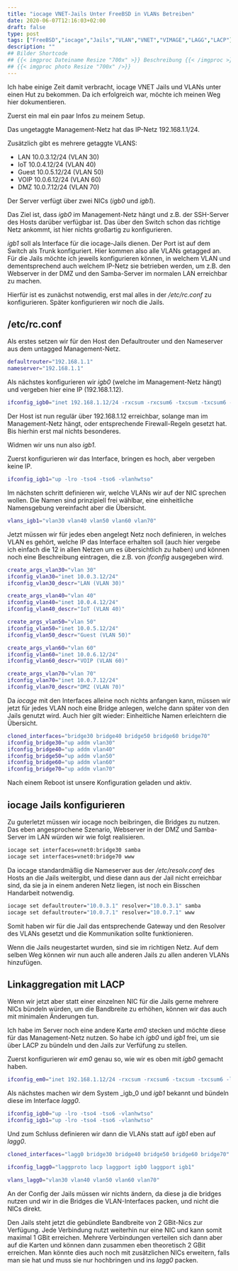```yaml
---
title: "iocage VNET-Jails Unter FreeBSD in VLANs Betreiben"
date: 2020-06-07T12:16:03+02:00
draft: false
type: post
tags: ["FreeBSD","iocage","Jails","VLAN","VNET","VIMAGE","LAGG","LACP"]
description: ""
## Bilder Shortcode
## {{< imgproc Dateiname Resize "700x" >}} Beschreibung {{< /imgproc >}}
## {{< imgproc photo Resize "700x" />}}
---
```


Ich habe einige Zeit damit verbracht, iocage VNET Jails und VLANs unter einen Hut zu bekommen. Da ich erfolgreich war, möchte ich meinen Weg hier dokumentieren.

Zuerst ein mal ein paar Infos zu meinem Setup.

Das ungetaggte Management-Netz hat das IP-Netz 192.168.1.1/24.

Zusätzlich gibt es mehrere getaggte VLANS:

- LAN 10.0.3.12/24 (VLAN 30)
- IoT 10.0.4.12/24 (VLAN 40)
- Guest 10.0.5.12/24 (VLAN 50)
- VOIP 10.0.6.12/24 (VLAN 60)
- DMZ 10.0.7.12/24 (VLAN 70)

Der Server verfügt über zwei NICs (_igb0_ und _igb1_).

Das Ziel ist, dass _igb0_ im Management-Netz hängt und z.B. der SSH-Server des Hosts darüber verfügbar ist. Das über den Switch schon das richtige Netz ankommt, ist hier nichts großartig zu konfigurieren.

_igb1_ soll als Interface für die iocage-Jails dienen. Der Port ist auf dem Switch als Trunk konfiguriert. Hier kommen also alle VLANs getagged an. Für die Jails möchte ich jeweils konfigurieren können, in welchem VLAN und dementsprechend auch welchem IP-Netz sie betrieben werden, um z.B. den Webserver in der DMZ und den Samba-Server im normalen LAN erreichbar zu machen.

Hierfür ist es zunächst notwendig, erst mal alles in der _/etc/rc.conf_ zu konfigurieren. Später konfigurieren wir noch die Jails.

## /etc/rc.conf

Als erstes setzen wir für den Host den Defaultrouter und den Nameserver aus dem untagged Management-Netz.

```sh
defaultrouter="192.168.1.1"
nameserver="192.168.1.1"
```

Als nächstes konfigurieren wir _igb0_ (welche im Management-Netz hängt) und vergeben hier eine IP (192.168.1.12).

```sh
ifconfig_igb0="inet 192.168.1.12/24 -rxcsum -rxcsum6 -txcsum -txcsum6 -lro -tso -vlanhwtso description Management"
```

Der Host ist nun regulär über 192.168.1.12 erreichbar, solange man im Management-Netz hängt, oder entsprechende Firewall-Regeln gesetzt hat. Bis hierhin erst mal nichts besonderes.

Widmen wir uns nun also _igb1_.

Zuerst konfigurieren wir das Interface, bringen es hoch, aber vergeben keine IP.

```sh
ifconfig_igb1="up -lro -tso4 -tso6 -vlanhwtso"
```

Im nächsten schritt definieren wir, welche VLANs wir auf der NIC sprechen wollen. Die Namen sind prinzipiell frei wählbar, eine einheitliche Namensgebung vereinfacht aber die Übersicht.

```sh
vlans_igb1="vlan30 vlan40 vlan50 vlan60 vlan70"
```

Jetzt müssen wir für jedes eben angelegt Netz noch definieren, in welches VLAN es gehört, welche IP das Interface erhalten soll (auch hier vergebe ich einfach die 12 in allen Netzen um es übersichtlich zu haben) und können noch eine Beschreibung eintragen, die z.B. von _ifconfig_ ausgegeben wird.

```sh
create_args_vlan30="vlan 30"
ifconfig_vlan30="inet 10.0.3.12/24"
ifconfig_vlan30_descr="LAN (VLAN 30)"

create_args_vlan40="vlan 40"
ifconfig_vlan40="inet 10.0.4.12/24"
ifconfig_vlan40_descr="IoT (VLAN 40)"

create_args_vlan50="vlan 50"
ifconfig_vlan50="inet 10.0.5.12/24"
ifconfig_vlan50_descr="Guest (VLAN 50)"

create_args_vlan60="vlan 60"
ifconfig_vlan60="inet 10.0.6.12/24"
ifconfig_vlan60_descr="VOIP (VLAN 60)"

create_args_vlan70="vlan 70"
ifconfig_vlan70="inet 10.0.7.12/24"
ifconfig_vlan70_descr="DMZ (VLAN 70)"
```

Da _iocage_ mit den Interfaces alleine noch nichts anfangen kann, müssen wir jetzt für jedes VLAN noch eine Bridge anlegen, welche dann später von den Jails genutzt wird. Auch hier gilt wieder: Einheitliche Namen erleichtern die Übersicht.

```sh
cloned_interfaces="bridge30 bridge40 bridge50 bridge60 bridge70"
ifconfig_bridge30="up addm vlan30"
ifconfig_bridge40="up addm vlan40"
ifconfig_bridge50="up addm vlan50"
ifconfig_bridge60="up addm vlan60"
ifconfig_bridge70="up addm vlan70"
```

Nach einem Reboot ist unsere Konfiguration geladen und aktiv.

## iocage Jails konfigurieren
Zu guterletzt müssen wir iocage noch beibringen, die Bridges zu nutzen. Das eben angesprochene Szenario, Webserver in der DMZ und Samba-Server im LAN würden wir wie folgt realisieren.

```sh
iocage set interfaces=vnet0:bridge30 samba
iocage set interfaces=vnet0:bridge70 www
```
Da iocage standardmäßig die Nameserver aus der _/etc/resolv.conf_ des Hosts an
die Jails weitergibt, und diese dann aus der Jail nicht erreichbar sind, da sie
ja in einem anderen Netz liegen, ist noch ein Bisschen Handarbeit notwendig.

```sh
iocage set defaultrouter="10.0.3.1" resolver="10.0.3.1" samba
iocage set defaultrouter="10.0.7.1" resolver="10.0.7.1" www
```

Somit haben wir für die Jail das entsprechende Gateway und den Resolver des
VLANs gesetzt und die Kommunikation sollte funktionieren.

Wenn die Jails neugestartet wurden, sind sie im richtigen Netz. Auf dem selben Weg können wir nun auch alle anderen Jails zu allen anderen VLANs hinzufügen.

## Linkaggregation mit LACP

Wenn wir jetzt aber statt einer einzelnen NIC für die Jails gerne mehrere NICs
bündeln würden, um die Bandbreite zu erhöhen, können wir das auch mit minimalen
Änderungen tun.

Ich habe im Server noch eine andere Karte _em0_ stecken und möchte diese für das Management-Netz
nutzen. So habe ich _igb0_ und _igb1_ frei, um sie über LACP zu bündeln und den
Jails zur Verfüfung zu stellen.

Zuerst konfigurieren wir _em0_ genau so, wie wir es oben mit _igb0_ gemacht
haben.

```sh
ifconfig_em0="inet 192.168.1.12/24 -rxcsum -rxcsum6 -txcsum -txcsum6 -lro -tso -vlanhwtso description Management"
```

Als nächstes machen wir dem System _igb_0 und _igb1_ bekannt und bündeln diese
im Interface _lagg0_.

```sh
ifconfig_igb0="up -lro -tso4 -tso6 -vlanhwtso"
ifconfig_igb1="up -lro -tso4 -tso6 -vlanhwtso"
```

Und zum Schluss definieren wir dann die VLANs statt auf _igb1_ eben auf _lagg0_.

```sh
cloned_interfaces="lagg0 bridge30 bridge40 bridge50 bridge60 bridge70"

ifconfig_lagg0="laggproto lacp laggport igb0 laggport igb1"

vlans_lagg0="vlan30 vlan40 vlan50 vlan60 vlan70"
```

An der Config der Jails müssen wir nichts ändern, da diese ja die bridges nutzen
und wir in die Bridges die VLAN-Interfaces packen, und nicht die NICs direkt.

Den Jails steht jetzt die gebündlete Bandbreite von 2 GBit-Nics zur Verfügung.
Jede Verbindung nutzt weiterhin nur eine NIC und kann somit maximal 1 GBit
erreichen. Mehrere Verbindungen verteilen sich dann aber auf die Karten und
können dann zusammen eben theoretisch 2 GBit erreichen. Man könnte dies auch
noch mit zusätzlichen NICs erweitern, falls man sie hat und muss sie nur hochbringen und
ins _lagg0_ packen.
